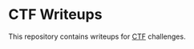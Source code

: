 # CTF Writeups

This repository contains writeups for [CTF](https://ctftime.org/ctf-wtf/) challenges.
